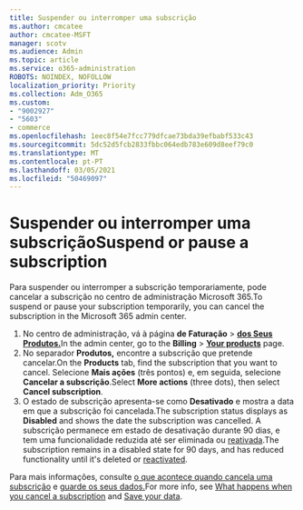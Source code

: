 ```yaml
---
title: Suspender ou interromper uma subscrição
ms.author: cmcatee
author: cmcatee-MSFT
manager: scotv
ms.audience: Admin
ms.topic: article
ms.service: o365-administration
ROBOTS: NOINDEX, NOFOLLOW
localization_priority: Priority
ms.collection: Adm_O365
ms.custom:
- "9002927"
- "5603"
- commerce
ms.openlocfilehash: 1eec8f54e7fcc779dfcae73bda39efbabf533c43
ms.sourcegitcommit: 5dc52d5fcb2833fbbc064edb783e609d8eef79c0
ms.translationtype: MT
ms.contentlocale: pt-PT
ms.lasthandoff: 03/05/2021
ms.locfileid: "50469097"
---
```

# <a name="suspend-or-pause-a-subscription"></a><span data-ttu-id="6db4b-102">Suspender ou interromper uma subscrição</span><span class="sxs-lookup"><span data-stu-id="6db4b-102">Suspend or pause a subscription</span></span>

<span data-ttu-id="6db4b-103">Para suspender ou interromper a subscrição temporariamente, pode cancelar a subscrição no centro de administração Microsoft 365.</span><span class="sxs-lookup"><span data-stu-id="6db4b-103">To suspend or pause your subscription temporarily, you can cancel the subscription in the Microsoft 365 admin center.</span></span>

1. <span data-ttu-id="6db4b-104">No centro de administração, vá à página **de Faturação**  >  **[dos Seus Produtos.](https://go.microsoft.com/fwlink/p/?linkid=842054)**</span><span class="sxs-lookup"><span data-stu-id="6db4b-104">In the admin center, go to the **Billing** > **[Your products](https://go.microsoft.com/fwlink/p/?linkid=842054)** page.</span></span>
2. <span data-ttu-id="6db4b-105">No separador **Produtos,** encontre a subscrição que pretende cancelar.</span><span class="sxs-lookup"><span data-stu-id="6db4b-105">On the **Products** tab, find the subscription that you want to cancel.</span></span> <span data-ttu-id="6db4b-106">Selecione **Mais ações** (três pontos) e, em seguida, selecione **Cancelar a subscrição**.</span><span class="sxs-lookup"><span data-stu-id="6db4b-106">Select **More actions** (three dots), then select **Cancel subscription**.</span></span>
3. <span data-ttu-id="6db4b-107">O estado de subscrição apresenta-se como **Desativado** e mostra a data em que a subscrição foi cancelada.</span><span class="sxs-lookup"><span data-stu-id="6db4b-107">The subscription status displays as **Disabled** and shows the date the subscription was cancelled.</span></span> <span data-ttu-id="6db4b-108">A subscrição permanece em estado de desativação durante 90 dias, e tem uma funcionalidade reduzida até ser eliminada ou [reativada](https://docs.microsoft.com/microsoft-365/commerce/subscriptions/reactivate-your-subscription).</span><span class="sxs-lookup"><span data-stu-id="6db4b-108">The subscription remains in a disabled state for 90 days, and has reduced functionality until it's deleted or [reactivated](https://docs.microsoft.com/microsoft-365/commerce/subscriptions/reactivate-your-subscription).</span></span>

<span data-ttu-id="6db4b-109">Para mais informações, consulte [o que acontece quando cancela uma subscrição](https://docs.microsoft.com/microsoft-365/commerce/subscriptions/cancel-your-subscription#what-happens-when-you-cancel-a-subscription) e [guarde os seus dados.](https://docs.microsoft.com/microsoft-365/commerce/subscriptions/cancel-your-subscription#save-your-data)</span><span class="sxs-lookup"><span data-stu-id="6db4b-109">For more info, see [What happens when you cancel a subscription](https://docs.microsoft.com/microsoft-365/commerce/subscriptions/cancel-your-subscription#what-happens-when-you-cancel-a-subscription) and [Save your data](https://docs.microsoft.com/microsoft-365/commerce/subscriptions/cancel-your-subscription#save-your-data).</span></span>

